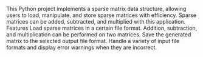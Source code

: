 This Python project implements a sparse matrix data structure, allowing users to load, manipulate, and store sparse matrices with efficiency. Sparse matrices can be added, subtracted, and multiplied with this application.
Features
Load sparse matrices in a certain file format.
Addition, subtraction, and multiplication can be performed on two matrices.
Save the generated matrix to the selected output file format.
Handle a variety of input file formats and display error warnings when they are incorrect.